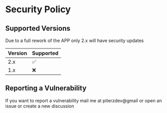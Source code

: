 # Security Policy

## Supported Versions

Due to a full rework of the APP only 2.x will have security updates

| Version | Supported          |
| ------- | ------------------ |
| 2.x   | :white_check_mark: |
| 1.x   | :x:                |

## Reporting a Vulnerability

If you want to report a vulnerability mail me at piterzdev@gmail or open an issue or create a new discussion
